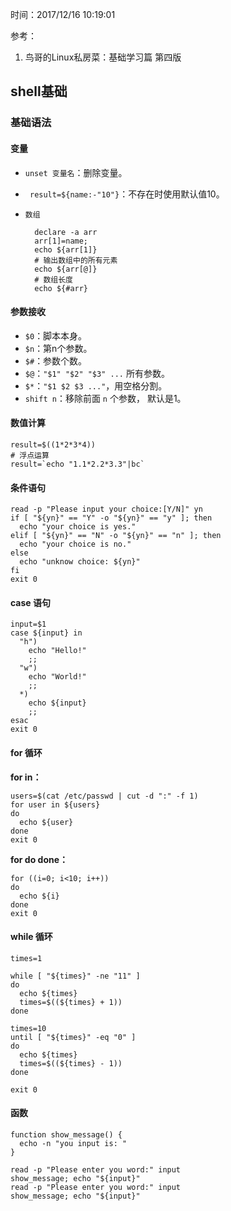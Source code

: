 时间：2017/12/16 10:19:01 

参考：  

1. 鸟哥的Linux私房菜：基础学习篇 第四版

## shell基础  

### 基础语法

#### 变量
  
* `unset 变量名`：删除变量。
* ` result=${name:-"10"}`：不存在时使用默认值10。
* `数组`
		
		declare -a arr
		arr[1]=name;
		echo ${arr[1]}
		# 输出数组中的所有元素
		echo ${arr[@]}
		# 数组长度
		echo ${#arr}
#### 参数接收  

* `$0`：脚本本身。
* `$n`：第n个参数。
* `$#`：参数个数。
* `$@`：`"$1" "$2" "$3" ...` 所有参数。
* `$*`：`"$1 $2 $3 ..."`，用空格分割。
* `shift n`：移除前面 `n` 个参数， 默认是1。
#### 数值计算  

	result=$((1*2*3*4))
	# 浮点运算
	result=`echo "1.1*2.2*3.3"|bc`
 
#### 条件语句  

	read -p "Please input your choice:[Y/N]" yn
	if [ "${yn}" == "Y" -o "${yn}" == "y" ]; then
	  echo "your choice is yes."
	elif [ "${yn}" == "N" -o "${yn}" == "n" ]; then
	  echo "your choice is no."
	else
	  echo "unknow choice: ${yn}"
	fi
	exit 0
#### case 语句 

	input=$1
	case ${input} in
	  "h")
	    echo "Hello!"
	    ;;
	  "w")
	    echo "World!"
	    ;;
	  *)
	    echo ${input}
	    ;;
	esac
	exit 0

#### for 循环 

**for in：**

	users=$(cat /etc/passwd | cut -d ":" -f 1)
	for user in ${users}
	do
	  echo ${user}
	done
	exit 0
**for do done：** 

	for ((i=0; i<10; i++))
	do
	  echo ${i}
	done
	exit 0

#### while 循环

	times=1
	
	while [ "${times}" -ne "11" ]
	do
	  echo ${times}
	  times=$((${times} + 1))
	done
	
	times=10
	until [ "${times}" -eq "0" ]
	do
	  echo ${times}
	  times=$((${times} - 1))
	done
	
	exit 0
   
#### 函数
	
	function show_message() {
	  echo -n "you input is: "
	}
	
	read -p "Please enter you word:" input
	show_message; echo "${input}"
	read -p "Please enter you word:" input
	show_message; echo "${input}"